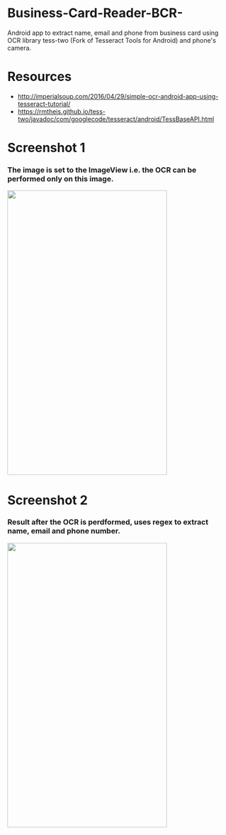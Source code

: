 # Business-Card-Reader-BCR-
Android app to extract name, email and phone from business card using OCR library tess-two (Fork of Tesseract Tools for Android) and phone's camera.

# Resources

+ http://imperialsoup.com/2016/04/29/simple-ocr-android-app-using-tesseract-tutorial/
+ https://rmtheis.github.io/tess-two/javadoc/com/googlecode/tesseract/android/TessBaseAPI.html


# Screenshot 1

### The image is set to the ImageView i.e. the OCR can be performed only on this image.

<img src="https://github.com/adityamehra/Business-Card-Reader-BCR-/blob/master/Screenshot_1.png" width="360" height="640" >

# Screenshot 2

### Result after the OCR is perdformed, uses regex to extract name, email and phone number.

<img src="https://github.com/adityamehra/Business-Card-Reader-BCR-/blob/master/Screenshot_2.png" width="360" height="640" >

